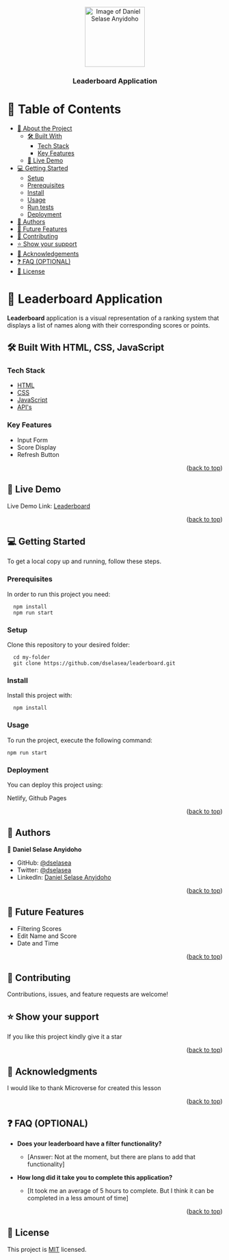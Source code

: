 <a name="readme-top"></a>
<div align="center">

  <img src="https://avatars.githubusercontent.com/u/9299437?v=4" alt="Image of Daniel Selase Anyidoho" width="140"  height="auto" />
  <br/>

  <h3><b>Leaderboard Application</b></h3>

</div>

# 📗 Table of Contents

- [📖 About the Project](#about-project)
  - [🛠 Built With](#built-with)
    - [Tech Stack](#tech-stack)
    - [Key Features](#key-features)
  - [🚀 Live Demo](#live-demo)
- [💻 Getting Started](#getting-started)
  - [Setup](#setup)
  - [Prerequisites](#prerequisites)
  - [Install](#install)
  - [Usage](#usage)
  - [Run tests](#run-tests)
  - [Deployment](#triangular_flag_on_post-deployment)
- [👥 Authors](#authors)
- [🔭 Future Features](#future-features)
- [🤝 Contributing](#contributing)
- [⭐️ Show your support](#support)
- [🙏 Acknowledgements](#acknowledgements)
- [❓ FAQ (OPTIONAL)](#faq)
- [📝 License](#license)


# 📖 Leaderboard Application <a name="about-project"></a>


**Leaderboard** application is a visual representation of a ranking system that displays a list of names along with their corresponding scores or points. 

## 🛠 Built With <a name="built-with">HTML, CSS, JavaScript</a>

### Tech Stack <a name="tech-stack"></a>
  <ul>
    <li><a href="">HTML</a></li>
    <li><a href="">CSS</a></li>
    <li><a href="">JavaScript</a></li>
    <li><a href="">API's</a></li>
  </ul>

### Key Features <a name="key-features"></a>

  <ul>
    <li>Input Form</li>
    <li>Score Display</li>
    <li>Refresh Button</li>
  </ul>

<p align="right">(<a href="#readme-top">back to top</a>)</p>

## 🚀 Live Demo <a name="live-demo"></a>

Live Demo Link: [Leaderboard](https://leaderboarddselasea.netlify.app/)

<p align="right">(<a href="#readme-top">back to top</a>)</p>


## 💻 Getting Started <a name="getting-started"></a>


To get a local copy up and running, follow these steps.

### Prerequisites

In order to run this project you need:

```
  npm install
  npm run start
```

### Setup

Clone this repository to your desired folder:

```
  cd my-folder
  git clone https://github.com/dselasea/leaderboard.git
```
### Install

Install this project with:

```
  npm install
```

### Usage

To run the project, execute the following command:

```
npm run start
```

### Deployment

You can deploy this project using:

Netlify, Github Pages

<p align="right">(<a href="#readme-top">back to top</a>)</p>

## 👥 Authors <a name="authors"></a>

👤 **Daniel Selase Anyidoho**

- GitHub: [@dselasea](https://github.com/dselasea)
- Twitter: [@dselasea](https://twitter.com/dselasea)
- LinkedIn: [Daniel Selase Anyidoho](https://linkedin.com/in/dselasea)

<p align="right">(<a href="#readme-top">back to top</a>)</p>

## 🔭 Future Features <a name="future-features"></a>

<ul>
    <li>Filtering Scores</li>
    <li>Edit Name and Score</li>
    <li>Date and Time</li>
  </ul>

<p align="right">(<a href="#readme-top">back to top</a>)</p>

## 🤝 Contributing <a name="contributing"></a>

Contributions, issues, and feature requests are welcome!

## ⭐️ Show your support <a name="support"></a>

If you like this project kindly give it a star

<p align="right">(<a href="#readme-top">back to top</a>)</p>

## 🙏 Acknowledgments <a name="acknowledgements"></a>

I would like to thank Microverse for created this lesson

<p align="right">(<a href="#readme-top">back to top</a>)</p>

## ❓ FAQ (OPTIONAL) <a name="faq"></a>


- **Does your leaderboard have a filter functionality?**

  - [Answer: Not at the moment, but there are plans to add that functionality]

- **How long did it take you to complete this application?**

  - [It took me an average of 5 hours to complete. But I think it can be completed in a less amount of time]

<p align="right">(<a href="#readme-top">back to top</a>)</p>

## 📝 License <a name="license"></a>

This project is [MIT](./LICENSE.md) licensed.
